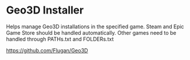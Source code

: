 # Geo3D Installer
Helps manage Geo3D installations in the specified game. Steam and Epic Game Store should be handled automatically. Other games need to be handled through PATHs.txt and FOLDERs.txt

https://github.com/Flugan/Geo3D
